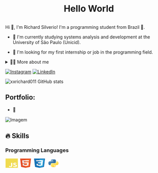 <!--título-->
<div id="user-content-toc">
  <ul align="center">
    <summary><h1 style="display: inline-block">Hello World</h1></summary>
</div>

<!-- Presentation -->
<p>
  Hi 👋, I'm Richard Silverio! I'm a programming student from Brazil 🌴.

  - 🌱 I'm currently studying systems analysis and development at the University of São Paulo (Unicid).

  - 🔭 I'm looking for my first internship or job in the programming field.
</p>

<!-- Dropdown -->
<details>
  <summary>👨‍💻 More about me</summary>

  - 💬I am 19 years old and currently live in Brazil. I have basic knowledge of English and have experience with Python, JavaScript, HTML and CSS. I am currently an apprentice at Hospital Villa Lobos, working in customer service, administrative assistance, assisting doctors, I developed communication and organization skills, doing accounting in the administrative area.

  - ⚡ I always like to learn more about programming topics, I believe that the more you study, the more prepared you are to work in large companies. My dream is to work outside the country earning in dollars.
</details>

<!-- Links -->
[![Instagram](https://img.shields.io/badge/Instagram-E4405F?style=for-the-badge&logo=instagram&logoColor=white)](https://www.instagram.com/xxrichard011/)
[![LinkedIn](https://img.shields.io/badge/LinkedIn-0077B5?style=for-the-badge&logo=linkedin&logoColor=white)](https://www.linkedin.com/in/richard-silva-silverio-59667a25b/)

<!-- GithubStats -->
![xxrichard011 GitHub stats](https://github-readme-stats.vercel.app/api?username=xxrichard011&show_icons=true&theme=gotham)

<!-- Portfolio -->
## Portfolio:
- 🔋

<!-- GIF -->
<p align="left">
  <img align="center" src="https://github.com/VariableBee/VariableBee/assets/77739311/4e9f41af-6b57-49a7-b15a-74322e96b4d7" alt="Imagem">
</p>

## 🔥 Skills
<!-- Skills: Programming Languages -->
  <div style="flex-basis: 48%;">
    <h3>Programming Languages</h3>
    <img align="center" alt="Js" height="30" width="40" src="https://raw.githubusercontent.com/devicons/devicon/master/icons/javascript/javascript-plain.svg">
    <img align="center" alt="HTML" height="30" width="40" src="https://raw.githubusercontent.com/devicons/devicon/master/icons/html5/html5-original.svg">
    <img align="center" alt="CSS" height="30" width="40" src="https://raw.githubusercontent.com/devicons/devicon/master/icons/css3/css3-original.svg">
    <img align="center" alt="Python" height="30" width="40" src="https://raw.githubusercontent.com/devicons/devicon/master/icons/python/python-original.svg">
  </div>
